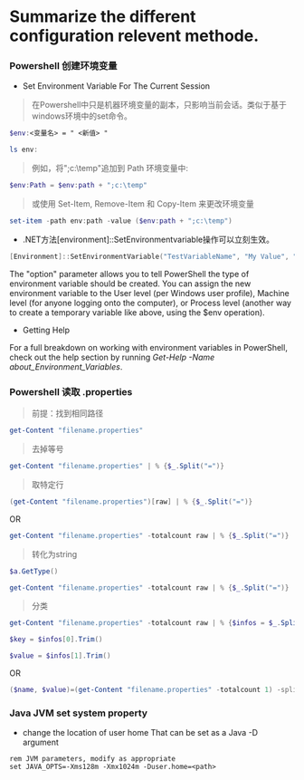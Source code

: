 # Summarize the different configuration relevent methode.
### Powershell 创建环境变量 

* Set Environment Variable For The Current Session 

>在Powershell中只是机器环境变量的副本，只影响当前会话。类似于基于windows环境中的set命令。

```powershell
$env:<变量名> = " <新值> "

ls env:
```
>例如，将";c:\temp"追加到 Path 环境变量中:

```powershell
$env:Path = $env:path + ";c:\temp"
```

>或使用 Set-Item, Remove-Item 和 Copy-Item 来更改环境变量

```powershell
set-item -path env:path -value ($env:path + ";c:\temp")
```

* .NET方法[environment]::SetEnvironmentvariable操作可以立刻生效。

```powershell
[Environment]::SetEnvironmentVariable("TestVariableName", "My Value", "option")
```

The "option" parameter allows you to tell PowerShell the type of environment variable should be created. You can assign the new environment variable to the User level (per Windows user profile), Machine level (for anyone logging onto the computer), or Process level (another way to create a temporary variable like above, using the $env operation).

* Getting Help

For a full breakdown on working with environment variables in PowerShell, check out the help section by running _Get-Help -Name about_Environment_Variables_.

### Powershell 读取 .properties 

>前提：找到相同路径

```powershell
get-Content "filename.properties"
```

>去掉等号

```powershell
get-Content "filename.properties" | % {$_.Split("=")}
```

>取特定行

```powershell
(get-Content "filename.properties")[raw] | % {$_.Split("=")}
```

OR

```powershell
get-Content "filename.properties" -totalcount raw | % {$_.Split("=")}
```

>转化为string

```powershell
$a.GetType()

get-Content "filename.properties" -totalcount raw | % {$_.Split("=")} | Out-String 
```

>分类

```powershell
get-Content "filename.properties" -totalcount raw | % {$infos = $_.Split("=")}

$key = $infos[0].Trim()

$value = $infos[1].Trim()
```

OR

```powershell
($name, $value)=(get-Content "filename.properties" -totalcount 1) -split '='
```
### Java JVM set system property
* change the location of user home
That can be set as a Java -D argument
```JVM
rem JVM parameters, modify as appropriate
set JAVA_OPTS=-Xms128m -Xmx1024m -Duser.home=<path>
```
